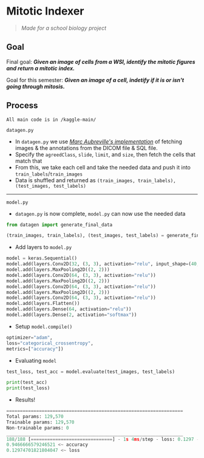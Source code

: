 # Mitotic Indexer
> *Made for a school biology project*

## Goal
Final goal:
***Given an image of cells from a WSI, identify the mitotic figures and return a mitotic index.***


Goal for this semester:
***Given an image of a cell, indetify if it is or isn't going through mitosis.***

## Process

`All main code is in /kaggle-main/`

`datagen.py`
- In `datagen.py` we use [*Marc Aubreville's implementation*](https://www.kaggle.com/code/marcaubreville/first-steps-with-the-mitos-wsi-ccmct-data-set) of fetching images & the annotations from the DICOM file & SQL file.
- Specify the `agreedClass`, `slide`, `limit`, and `size`, then fetch the cells that match that
- From this, we take each cell and take the needed data and push it into `train_labels`/`train_images`
- Data is shuffled and returned as `(train_images, train_labels), (test_images, test_labels)`

---

`model.py`
- `datagen.py` is now complete, `model.py` can now use the needed data

```python
from datagen import generate_final_data

(train_images, train_labels), (test_images, test_labels) = generate_final_data()
```

-  Add layers to `model.py`
```python
model = keras.Sequential()
model.add(layers.Conv2D(32, (3, 3), activation="relu", input_shape=(40, 40, 3)))
model.add(layers.MaxPooling2D((2, 2)))
model.add(layers.Conv2D(64, (3, 3), activation="relu"))
model.add(layers.MaxPooling2D((2, 2)))
model.add(layers.Conv2D(64, (3, 3), activation="relu"))
model.add(layers.MaxPooling2D((2, 2)))
model.add(layers.Conv2D(64, (3, 3), activation="relu"))
model.add(layers.Flatten())
model.add(layers.Dense(64, activation="relu"))
model.add(layers.Dense(2, activation="softmax"))
```

- Setup `model.compile()`

```python
optimizer="adam",
loss="categorical_crossentropy",
metrics=["accuracy"])
```

- Evaluating `model`

```python
test_loss, test_acc = model.evaluate(test_images, test_labels)

print(test_acc)
print(test_loss)
```

- Results!

```python
=================================================================
Total params: 129,570
Trainable params: 129,570
Non-trainable params: 0
_________________________________________________________________
188/188 [==============================] - 1s 4ms/step - loss: 0.1297 - accuracy: 0.9467
0.9466666579246521 <~ accuracy
0.12974701821804047 <~ loss
```
